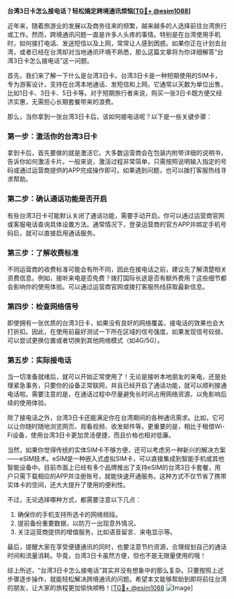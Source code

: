 **台湾3日卡怎么接电话？轻松搞定跨境通讯烦恼[[TG💪+ @esim1088](https://t.me/s/esim1088)]**

近年来，随着旅游业的发展以及商务往来的频繁，越来越多的人选择前往台湾旅行或工作。然而，跨境通讯问题一直是许多人头疼的事情。特别是在台湾使用手机时，如何接打电话、发送短信以及上网，常常让人感到困惑。如果你正在计划去台湾，或者已经在台湾却对当地通讯环境不熟悉，那么这篇文章将为你详细解答“台湾3日卡怎么接电话”这一问题。

首先，我们来了解一下什么是台湾3日卡。台湾3日卡是一种短期使用的SIM卡，专为游客设计，支持在台湾本地通话、发短信和上网。它通常以天数为单位出售，比如1日卡、3日卡、5日卡等。对于短期旅行者来说，购买一张3日卡既方便又经济实惠，无需担心长期套餐带来的浪费。

那么，当你拿到一张台湾3日卡后，该如何接电话呢？以下是一些关键步骤：

### **第一步：激活你的台湾3日卡**
拿到卡后，首先要做的就是激活它。大多数运营商会在包装内附带详细的说明书，告诉你如何激活卡片。一般来说，激活过程非常简单，只需按照说明输入指定的号码或通过运营商提供的APP完成操作即可。如果遇到问题，也可以拨打客服热线寻求帮助。

### **第二步：确认通话功能是否开启**
有些台湾3日卡可能默认关闭了通话功能，需要手动开启。你可以通过运营商官网或客服电话查询具体设置方法。通常情况下，登录运营商的官方APP并绑定手机号码后，就可以直接启用通话服务。

### **第三步：了解收费标准**
不同运营商的收费标准可能会有所不同，因此在接电话之前，建议先了解清楚相关资费信息。例如，接听来电是否免费？拨打国际长途是否有额外费用？这些细节都会影响你的使用体验。可以通过运营商官网或拨打客服热线获取最新信息。

### **第四步：检查网络信号**
即使拥有一张优质的台湾3日卡，如果没有良好的网络覆盖，接电话的效果也会大打折扣。因此，在使用前最好测试一下所在区域的信号强度。如果发现信号较弱，可以尝试更换位置或者切换到其他网络模式（如4G/5G）。

### **第五步：实际接电话**
当一切准备就绪后，就可以开始正常使用了！无论是接听本地朋友的来电，还是处理紧急事务，只要你的设备正常联网，并且已经开启了通话功能，就可以顺利接通电话啦。需要注意的是，在通话过程中尽量避免长时间占用网络资源，以免影响后续的使用体验。

除了接电话之外，台湾3日卡还能满足你在台湾期间的各种通讯需求。比如，它可以让你随时随地浏览网页、观看视频、收发邮件等。更重要的是，相比于租借Wi-Fi设备，使用台湾3日卡更加灵活便捷，而且价格也相对低廉。

当然，如果你觉得传统的实体SIM卡不够方便，还可以考虑另一种新兴的解决方案——eSIM技术。eSIM是一种嵌入式虚拟SIM卡，可以直接集成到智能手机或其他智能设备中。目前市面上已经有多个品牌推出了支持eSIM的台湾3日卡套餐，用户只需下载相应的APP并注册账号，就能快速开通服务。这种方式不仅节省了携带实体卡的空间，还大大提升了使用的便利性。

不过，无论选择哪种方式，都需要注意以下几点：
1. 确保你的手机支持所选卡的网络频段。
2. 提前备份重要数据，以防万一出现意外情况。
3. 关注运营商提供的增值服务，比如语音留言、来电显示等。

最后，提醒大家在享受便捷通讯的同时，也要注意节约资源，合理规划自己的通话时间和流量消耗。毕竟，台湾3日卡虽然方便，但也不是无限量使用的哦！

综上所述，“台湾3日卡怎么接电话”其实并没有想象中的那么复杂。只要按照上述步骤逐步操作，就能轻松解决跨境通讯的问题。希望本文能够帮助到即将前往台湾的朋友，让大家的旅程更加愉快顺畅！[[TG💪+ @esim1088](https://t.me/s/esim1088) ![Image](https://i.postimg.cc/4NQfJmqS/Snipaste-2025-05-13-00-14-12.png)]